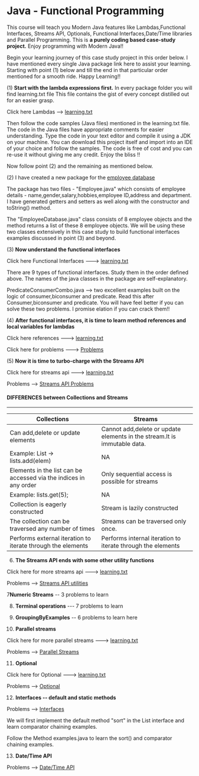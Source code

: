 # Java - Functional Programming

This course will teach you Modern Java features like Lambdas,Functional Interfaces, Streams API, Optionals, Functional Interfaces,Date/Time libraries and Parallel Programming. This is **a purely coding based case-study project.** Enjoy programming with Modern Java!!


Begin your learning journey of this case study project in this order below. I have mentioned every single Java package link here to assist your learning. Starting with point (1) below and till the end in that particular order mentioned for a smooth ride. Happy Learning!!

(1) **Start with the lambda expressions first.** In every package folder you will find learning.txt file
This file contains the gist of every concept distilled out for an easier grasp.

Click here Lambdas --> [learning.txt](https://github.com/hegde10122/ModernJavaLearnings/blob/master/hegde/src/java8/learnings/lambdas/learning.txt "Lambdas")

Then follow the code samples (Java files) mentioned in the learning.txt file. The code in the Java files have appropriate comments for easier understanding. Type the code in your text editor and compile it using a JDK on your machine. You can download this project itself and import into an IDE of your choice and follow the samples.
The code is free of cost and you can re-use it without giving me any credit. Enjoy the bliss !!

Now follow point (2) and the remaining as mentioned below.

(2)
I have created a new package for the [employee database](https://github.com/hegde10122/ModernJavaLearnings/blob/master/hegde/src/java8/learnings/casestudy "Case study")

The package has two files - "Employee.java" which consists of employee details - name,gender,salary,hobbies,employee ID,address and
department. I have generated getters and setters as well along with the constructor and toString() method.

The "EmployeeDatabase.java" class consists of 8 employee objects and the method returns a list of these 8 employee objects. We will be using these two classes extensively in this case study to build functional interfaces examples
discussed in point (3) and beyond.

(3) **Now understand the functional interfaces**

Click here Functional Interfaces ---> [learning.txt](https://github.com/hegde10122/ModernJavaLearnings/blob/master/hegde/src/java8/learnings/functionalinterface/learning.txt "Functional Interfaces")

There are 9 types of functional interfaces. Study them in the order defined above. The names of the java classes in the package are self-explanatory.

PredicateConsumerCombo.java --> two excellent examples built on the logic of consumer,biconsumer and predicate. Read this after Consumer,biconsumer and predicate. You will have feel better if you can solve these two problems. I promise elation if you can crack them!!


(4) **After functional interfaces, it is time to learn method references and local variables for lambdas**

Click here references ---> [learning.txt](https://github.com/hegde10122/ModernJavaLearnings/blob/master/hegde/src/java8/learnings/referenceslambdas/learning.txt "Method references")

Click here for problems ---> [Problems](https://github.com/hegde10122/ModernJavaLearnings/blob/master/hegde/src/java8/learnings/referenceslambdas "Problems")

(5) **Now it is time to turbo-charge with the Streams API**

Click here for streams api ---> [learning.txt](https://github.com/hegde10122/ModernJavaLearnings/blob/master/hegde/src/java8/learnings/streams/learning.txt "Streams API")

Problems --> [Streams API Problems](https://github.com/hegde10122/ModernJavaLearnings/blob/master/hegde/src/java8/learnings/streams "Streams API")



#### DIFFERENCES between Collections and Streams
---------------------------------------------

| Collections  | Streams |
| ---------------------------------------- | -------------------------------------------- |
|Can add,delete or update elements|Cannot add,delete or update elements in the stream.It is immutable data.|
|Example: List -> lists.add(elem)| NA |
|Elements in the list can be accessed via the indices in any order | Only sequential access is possible for streams |
|Example: lists.get(5);| NA |
|Collection is eagerly constructed|Stream is lazily constructed|
|The collection can be traversed any number of times|Streams can be traversed only once.|
|Performs external iteration to iterate through the elements|Performs internal iteration to iterate through the elements|

6) **The Streams API ends with some other utility functions**

Click here for more streams api ---> [learning.txt](https://github.com/hegde10122/ModernJavaLearnings/blob/master/hegde/src/java8/learnings/streamexamples/learning.txt "Streams API")

Problems --> [Streams API utilities](https://github.com/hegde10122/ModernJavaLearnings/blob/master/hegde/src/java8/learnings/streamexamples "Streams API Utilities")

7**Numeric Streams** -- 3 problems to learn

8) **Terminal operations** --- 7 problems to learn

9) **GroupingByExamples** -- 6 problems to learn here

10) **Parallel streams**

Click here for more parallel streams ---> [learning.txt](https://github.com/hegde10122/ModernJavaLearnings/blob/master/hegde/src/java8/learnings/parallelstreams/learning.txt "Parallel Streams")

Problems --> [Parallel Streams](https://github.com/hegde10122/ModernJavaLearnings/blob/master/hegde/src/java8/learnings/parallelstreams "Parallel Streams")

11) **Optional**

Click here for Optional ---> [learning.txt](https://github.com/hegde10122/ModernJavaLearnings/blob/master/hegde/src/java8/learnings/optional/learning.txt "Optional")

Problems --> [Optional](https://github.com/hegde10122/ModernJavaLearnings/blob/master/hegde/src/java8/learnings/optional "Optional")

12) **Interfaces -- default and static methods**

Problems --> [Interfaces](https://github.com/hegde10122/ModernJavaLearnings/blob/master/hegde/src/java8/learnings/interfaces "Interfaces")

We will first implement the default method "sort" in the List interface and learn comparator chaining examples.

Follow the Method examples.java to learn the sort() and comparator chaining examples.

13) **Date/Time API** 

Problems --> [Date/Time API](https://github.com/hegde10122/ModernJavaLearnings/blob/master/hegde/src/java8/learnings/datetime "Date/Time API")
